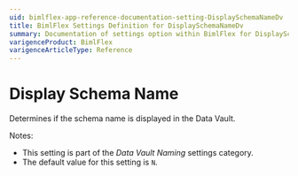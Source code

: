 ```yaml
---
uid: bimlflex-app-reference-documentation-setting-DisplaySchemaNameDv
title: BimlFlex Settings Definition for DisplaySchemaNameDv
summary: Documentation of settings option within BimlFlex for DisplaySchemaNameDv
varigenceProduct: BimlFlex
varigenceArticleType: Reference
---
```


# Display Schema Name

Determines if the schema name is displayed in the Data Vault.

Notes:

* This setting is part of the *Data Vault Naming* settings category.
* The default value for this setting is `N`.
